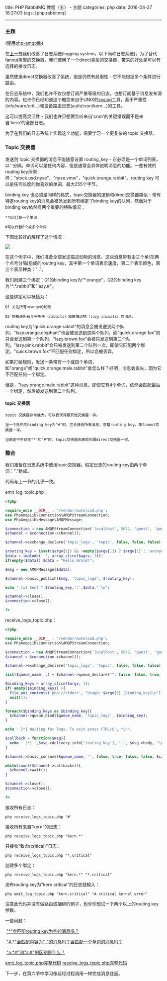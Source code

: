 title: PHP RabbitMQ 教程（五） - 主题
categories: php
date: 2016-04-27 18:27:03
tags:  [php,rabbitmq]

---

### 主题

([使用php-amqplib](https://github.com/php-amqplib/php-amqplib))

在[上一节](/2016/04/24/php-rabbitmq-tutorial-four.html)我们改善了日志系统(logging system，以下简称日志系统)，为了替代fanout类型的交换器，我们使用了一个direct类型的交换器，带来的好处是可以有选择的接收日志。

虽然使用direct交换器改善了系统，但是仍然有局限性 - 它不能根据多个条件进行路由。

在日志系统中，我们也许不仅仅想订阅严重等级的日志，也想订阅基于消息发布源的内容。也许你已经知道这个概念来自于UNIX的[syslog](http://en.wikipedia.org/wiki/Syslog)工具，基于严重性(info/warn/crit...)和设备路由日志(auth/cron/kern...)的工具。

这可以提高灵活性 - 我们也许只想要监听来自'cron'的关键错误而不是来自'kern'的全部日志。

为了在我们的日志系统上实现这个功能，需要学习一个更复杂的 topic 交换器。

### Topic 交换器

发送到 topic 交换器的消息不能随意设置 routing_key - 它必须是一个单词列表，以'.'分隔。单词可以是任何内容，但是通常会具体说明消息的功能。一些有效的routing key示例：样："stock.usd.nyse"，"nyse.vmw"，"quick.orange.rabbit"。routing key 可以是任何长度的你喜欢的单词，最大255个字节。

binding key 也必须是同样的格式，topic交换器的逻辑和direct交换器类似 - 带有特定routing key的消息会被派发到所有绑定了binding key的队列，然而对于binding key依然有两个重要的特殊情况：

	*可以代替一个单词

	#可以代替0个或多个单词

下图比较好的解释了这个情况：

![](/rabbitmq/python-five.png)	

在这个例子中，我们准备全部发送描述动物的消息。这些消息带有由三个单词(两个点号分隔)组成的routing key，其中第一个单词表示速度，第二个表示颜色，第三个表示种类："<speed>.<colour>.<species>"。

我们创建三个绑定：Q1的binding key为"\*.orange"，Q2的binding key为"\*.\*.rabbit"和"lazy.\#"。

这些绑定可以概括为：

	Q1 关注所有orange的动物
	
	Q2 想知道所有关于兔子（rabbits）和懒惰动物（lazy animals）的消息。

routing key为"quick.orange.rabbit"的消息会被发送到两个队列，"lazy.orange.elephant"也会被发送到这两个队列。而"quick.orange.fox"则只会发送到第一个队列，"lazy.brown.fox"会被只发送到第二个队列。"lazy.pink.rabbit"会只被发送到第二个队列一次，即使它匹配两个绑定。"quick.brown.fox"不匹配任何绑定，所以会被丢弃。

如果打破规则，发送一条带有一个或四个单词，如"orange"或"quick.orange.male.rabbit"会怎么样？好吧，消息会丢失，因为它不匹配任何一个绑定。

但是，"lazy.orange.male.rabbit"这种消息，即使它有4个单词，依然会匹配最后一个绑定，然后被发送到第二个队列。

#### topic 交换器

```
topic 交换器非常强大，可以表现得跟其他交换器一样。

当一个队列的binding key为"#"时，它会接收所有消息，忽略routing key，像fanout交换器一样。

当绑定中不存在"*"和"#"时，topic交换器会表现的跟direct交换器一样。

```

### 整合

我们准备在日志系统中使用topic交换器。假定日志的routing key由两个单词："<facility>.<severity>"组成。

代码与上一节的几乎一致。

emit_log_topic.php：

```php
<?php

require_once __DIR__ . '/vendor/autoload.php';
use PhpAmqpLib\Connection\AMQPStreamConnection;
use PhpAmqpLib\Message\AMQPMessage;

$connection = new AMQPStreamConnection('localhost', 5672, 'guest', 'guest');
$channel = $connection->channel();

$channel->exchange_declare('topic_logs', 'topic', false, false, false);

$routing_key = isset($argv[1]) && !empty($argv[1]) ? $argv[1] : 'anonymous.info';
$data = implode(' ', array_slice($agrv, 2));
if(empty($data)) $data = "Hello Wrold!";

$msg = new AMQPMessage($data);

$channel->basic_publish($msg, 'topic_logs', $routing_key);

echo " [x] Sent ",$routing_key,':',$data," \n";

$channel->close();
$connection->close();

?>
```

receive_logs_topic.php：

```php
<?php

require_once __DIR__ . '/vendor/autoload.php';
use PhpAmqpLib\Connection\AMQPStreamConnection;

$connection = new AMQPStreamConnection('localhost', 5672, 'guest', 'guest');
$channel = $connection->channel();

$channel->exchange_declare('topic_logs', 'topic', false, false, false);

list($queue_name, ,) = $channel->queue_declare("", false, false, true, false);

$binding_keys = array_slice($argv, 1);
if( empty($binding_keys) ){
  file_put_contents('php://stderr', "Usage: $argv[0] [binding_key]\n");
  exit(1);
}

foreach($binding_keys as $binding_key){
  $channel->queue_bind($queue_name, 'topic_logs', $binding_key);
}

echo ' [*] Waiting for logs. To exit press CTRL+C', "\n";

$callback = function($msg){
  echo ' [*] ',$msg->delivery_info['routing_key'], ':', $msg->body, "\n";
}

$channel->basic_consume($queue_name, '', false, true, false, false, $callback);

while(count($channel->callbacks)){
  $channel->wait();
}

$channel->close();
$connection->close();

?>
```

接收所有日志：

```
php receive_logs_topic.php '#'
```

接收所有来自"kern"的日志：

```
php receive_logs_topic.php "kern.*"
```

只接收"致命(critical)"日志：

```shell
php receive_logs_topic.php "*.critical"
```

创建多个绑定：

```shell
php receive_logs_topic.php "kern.*" "*.critical"
```

发布routing key为"kern.critical"的日志就输入：

```shell
php emit_log_topic.php "kern.critical" "A critical kernel error"
```

注意此代码并没有做路由或捆绑的例子，也许你想试一下两个以上的routing key参数。

一些问题：

​	["*"会匹配routing key为空的消息吗？](http://www.rabbitmq.com/tutorials/tutorial-five-php.html#teaser_answer_1)

​	["#.*"会匹配内容为".."的消息吗？会匹配一个单词的消息吗？](http://www.rabbitmq.com/tutorials/tutorial-five-php.html#teaser_answer_2)

​	["a.*.#"和"a.#"的区别是什么？](http://www.rabbitmq.com/tutorials/tutorial-five-php.html#teaser_answer_3)

[emit_log_topic.php完整代码](https://github.com/rabbitmq/rabbitmq-tutorials/blob/master/php/emit_log_topic.php) [receive_logs_topic.php完整代码](https://github.com/rabbitmq/rabbitmq-tutorials/blob/master/php/receive_logs_topic.php)

下一步，在第六节中学习像远程过程调用一样完成消息往返。